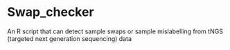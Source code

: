 # Swap_checker

An R script that can detect sample swaps or sample mislabelling from tNGS (targeted next generation sequencing) data